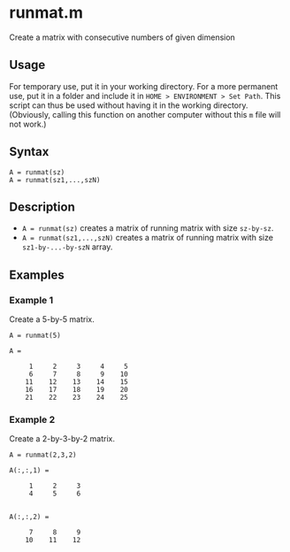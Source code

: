 # runmat.m
Create a matrix with consecutive numbers of given dimension

## Usage
For temporary use, put it in your working directory. For a more permanent use, put it in a folder and include it in `HOME > ENVIRONMENT > Set Path`. This script can thus be used without having it in the working directory. (Obviously, calling this function on another computer without this `m` file will not work.)

## Syntax
```
A = runmat(sz)
A = runmat(sz1,...,szN)
```

## Description
* `A = runmat(sz)` creates a matrix of running matrix with size `sz-by-sz`.
* `A = runmat(sz1,...,szN)` creates a matrix of running matrix with size `sz1-by-...-by-szN` array.

## Examples

### Example 1
Create a 5-by-5 matrix.
```
A = runmat(5)
```

```
A =

     1     2     3     4     5
     6     7     8     9    10
    11    12    13    14    15
    16    17    18    19    20
    21    22    23    24    25
```

### Example 2
Create a 2-by-3-by-2 matrix.
```
A = runmat(2,3,2)
```

```
A(:,:,1) =

     1     2     3
     4     5     6


A(:,:,2) =

     7     8     9
    10    11    12
```
